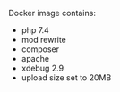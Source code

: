 Docker image contains:
- php 7.4
- mod rewrite
- composer
- apache
- xdebug 2.9
- upload size set to 20MB